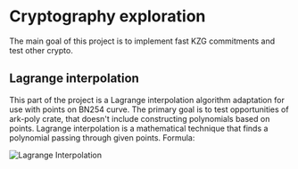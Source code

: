 # Cryptography exploration

The main goal of this project is to implement fast KZG commitments and test other crypto.

## Lagrange interpolation

This part of the project is a Lagrange interpolation algorithm adaptation for use with points on BN254 curve. The primary goal is to test opportunities of ark-poly crate, that doesn't include constructing polynomials based on points. Lagrange interpolation is a mathematical technique that finds a polynomial passing through given points. Formula:

![Lagrange Interpolation](https://pbs.twimg.com/media/D13nksVW0AMo9EU.jpg)
